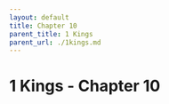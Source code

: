 ```yaml
---
layout: default
title: Chapter 10
parent_title: 1 Kings
parent_url: ./1kings.md
---
```


# 1 Kings - Chapter 10
